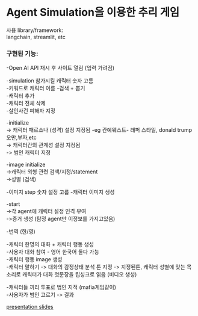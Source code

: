 # Agent Simulation을 이용한 추리 게임
사용 library/framework:   
langchain, streamlit, etc

### 구현된 기능:
-Open AI API 재시 후 사이트 열림 (입력 가려짐)   

-simulation 참가시킬 캐릭터 숫자 고름   
-키워드로 캐릭터 이름 -검색 + 뽑기  
-캐릭터 추가  
-캐릭터 전체 삭제  
-살인사건 피해자 지정  

-initialize   
-> 캐릭터 패르소나 (성격) 설정 지정됨 -eg 칸예웨스트- 래퍼 스타일, donald trump 오만,부자,etc   
-> 캐릭터간의 관계성 설정 지정됨   
-> 범인 캐릭터 지정  

-image initialize   
->캐릭터 외형 관련 검색/지정/statement   
->성별 (검색)  

-이미지 step 숫자 설정 고름
-캐릭터 이미지 생성  

-start   
->각 agent에 캐릭터 설정 인격 부여  
->증거 생성 (탐정 agent만 이정보를 가지고있음)  

-번역 (한/영)  

-캐릭터 한명의 대화 + 캐릭터 행동 생성   
-사용자 대화 참여 - 영어 한국어 둘다 가능  
-캐릭터 행동 image 생성  
-캐릭터 말하기 -> 대화의 감정상태 분석 톤 지정 -> 지정된톤, 캐릭터 성별에 맞는 목소리로 캐릭터가 대화 첫문장을 립싱크로 읽음 (비디오 생성)  
  
-캐릭터들 끼리 투표로 범인 지적 (mafia게임같이)  
-사용자가 범인 고르기 -> 결과   


[presentation slides](https://github.com/sohneunsoo/nctfinal-ai-agents-simulations/blob/main/%EB%A7%88%EC%A7%80%EB%A7%89%ED%94%84%EB%A1%9C%EC%A0%9D%ED%8A%B8_3%EC%A1%B0_.pptx.pdf)
